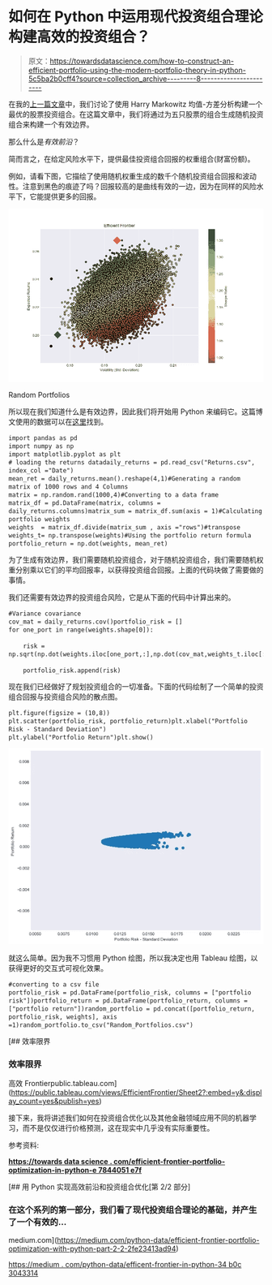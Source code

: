 # 如何在 Python 中运用现代投资组合理论构建高效的投资组合？

> 原文：<https://towardsdatascience.com/how-to-construct-an-efficient-portfolio-using-the-modern-portfolio-theory-in-python-5c5ba2b0cff4?source=collection_archive---------8----------------------->

在我的[上一篇文章](https://medium.com/@saadahmed387/simple-portfolio-optimization-harry-markowitz-mean-variance-model-using-excel-part-1-efc3f19a347)中，我们讨论了使用 Harry Markowitz 均值-方差分析构建一个最优的股票投资组合。在这篇文章中，我们将通过为五只股票的组合生成随机投资组合来构建一个有效边界。

那么什么是*有效前沿*？

简而言之，在给定风险水平下，提供最佳投资组合回报的权重组合(财富份额)。

例如，请看下图，它描绘了使用随机权重生成的数千个随机投资组合回报和波动性。注意到黑色的痕迹了吗？回报较高的是曲线有效的一边，因为在同样的风险水平下，它能提供更多的回报。

![](img/fa9e2df36e30118e728bf9843853923a.png)

Random Portfolios

所以现在我们知道什么是有效边界，因此我们将开始用 Python 来编码它。这篇博文使用的数据可以在[这里](https://pern-my.sharepoint.com/:x:/g/personal/saad_2078433_talmeez_pk/EfFTVI0F66RMrHwY2IOcep8B4CFK86kcZuD3yVfk4vGgqw?e=sNxiuP)找到。

```
import pandas as pd
import numpy as np
import matplotlib.pyplot as plt
# loading the returns datadaily_returns = pd.read_csv("Returns.csv", index_col ="Date")
mean_ret = daily_returns.mean().reshape(4,1)#Generating a random matrix of 1000 rows and 4 Columns
matrix = np.random.rand(1000,4)#Converting to a data frame
matrix_df = pd.DataFrame(matrix, columns = daily_returns.columns)matrix_sum = matrix_df.sum(axis = 1)#Calculating portfolio weights
weights  = matrix_df.divide(matrix_sum , axis ="rows")#transpose
weights_t= np.transpose(weights)#Using the portfolio return formula
portfolio_return = np.dot(weights, mean_ret)
```

为了生成有效边界，我们需要随机投资组合，对于随机投资组合，我们需要随机权重分别乘以它们的平均回报率，以获得投资组合回报。上面的代码块做了需要做的事情。

我们还需要有效边界的投资组合风险，它是从下面的代码中计算出来的。

```
#Variance covariance
cov_mat = daily_returns.cov()portfolio_risk = []
for one_port in range(weights.shape[0]):

    risk = np.sqrt(np.dot(weights.iloc[one_port,:],np.dot(cov_mat,weights_t.iloc[:,one_port])))

    portfolio_risk.append(risk)
```

现在我们已经做好了规划投资组合的一切准备。下面的代码绘制了一个简单的投资组合回报与投资组合风险的散点图。

```
plt.figure(figsize = (10,8))
plt.scatter(portfolio_risk, portfolio_return)plt.xlabel("Portfolio Risk - Standard Deviation")
plt.ylabel("Portfolio Return")plt.show()
```

![](img/18ee33a36736eb9d0e6c4fc4726c7b68.png)

就这么简单。因为我不习惯用 Python 绘图，所以我决定也用 Tableau 绘图，以获得更好的交互式可视化效果。

```
#converting to a csv file
portfolio_risk = pd.DataFrame(portfolio_risk, columns = ["portfolio risk"])portfolio_return = pd.DataFrame(portfolio_return, columns = ["portfolio return"])random_portfolio = pd.concat([portfolio_return, portfolio_risk, weights], axis =1)random_portfolio.to_csv("Random_Portfolios.csv")
```

[](https://public.tableau.com/views/EfficientFrontier/Sheet2?:embed=y&:display_count=yes&publish=yes) [## 效率限界

### 效率限界

高效 Frontierpublic.tableau.com](https://public.tableau.com/views/EfficientFrontier/Sheet2?:embed=y&:display_count=yes&publish=yes) 

接下来，我将讲述我们如何在投资组合优化以及其他金融领域应用不同的机器学习，而不是仅仅进行价格预测，这在现实中几乎没有实际重要性。

参考资料:

[**https://towards data science . com/efficient-frontier-portfolio-optimization-in-python-e 7844051 e7f**](/efficient-frontier-portfolio-optimisation-in-python-e7844051e7f)

[](https://medium.com/python-data/efficient-frontier-portfolio-optimization-with-python-part-2-2-2fe23413ad94) [## 用 Python 实现高效前沿和投资组合优化[第 2/2 部分]

### 在这个系列的第一部分，我们看了现代投资组合理论的基础，并产生了一个有效的…

medium.com](https://medium.com/python-data/efficient-frontier-portfolio-optimization-with-python-part-2-2-2fe23413ad94) 

[https://medium . com/python-data/efficent-frontier-in-python-34 b0c 3043314](https://medium.com/python-data/effient-frontier-in-python-34b0c3043314)